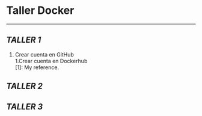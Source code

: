 # Taller Docker
---
***TALLER 1***  
-----
1. Crear cuenta en GitHub  
1.Crear cuenta en Dockerhub  
[1]: My reference.


***TALLER 2***  
-----
***TALLER 3***  
-----
